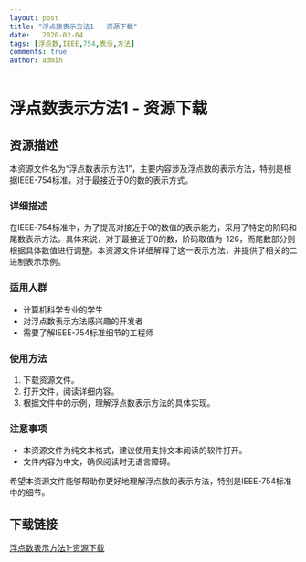 ```yaml
---
layout: post
title: "浮点数表示方法1 - 资源下载"
date:   2020-02-04
tags: [浮点数,IEEE,754,表示,方法]
comments: true
author: admin
---
```

# 浮点数表示方法1 - 资源下载

## 资源描述

本资源文件名为“浮点数表示方法1”，主要内容涉及浮点数的表示方法，特别是根据IEEE-754标准，对于最接近于0的数的表示方式。

### 详细描述

在IEEE-754标准中，为了提高对接近于0的数值的表示能力，采用了特定的阶码和尾数表示方法。具体来说，对于最接近于0的数，阶码取值为-126，而尾数部分则根据具体数值进行调整。本资源文件详细解释了这一表示方法，并提供了相关的二进制表示示例。

### 适用人群

- 计算机科学专业的学生
- 对浮点数表示方法感兴趣的开发者
- 需要了解IEEE-754标准细节的工程师

### 使用方法

1. 下载资源文件。
2. 打开文件，阅读详细内容。
3. 根据文件中的示例，理解浮点数表示方法的具体实现。

### 注意事项

- 本资源文件为纯文本格式，建议使用支持文本阅读的软件打开。
- 文件内容为中文，确保阅读时无语言障碍。

希望本资源文件能够帮助你更好地理解浮点数的表示方法，特别是IEEE-754标准中的细节。

## 下载链接

[浮点数表示方法1-资源下载](https://pan.quark.cn/s/89461f4c53ce)